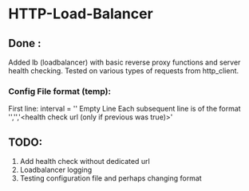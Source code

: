 # HTTP-Load-Balancer
## Done :
Added lb (loadbalancer) with basic reverse proxy functions and server health checking. Tested on various types of requests from http_client.

### Config File format (temp):

First line: interval = '<interval in seconds>'
Empty Line
Each subsequent line is of the format 
'<server url>','<bool for dedicated health check>','<health check url (only if previous was true)>'

## TODO:
1. Add health check without dedicated url
2. Loadbalancer logging
3. Testing configuration file and perhaps changing format

